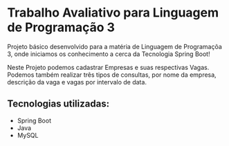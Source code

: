 # Trabalho Avaliativo para Linguagem de Programação 3

Projeto básico desenvolvido para a matéria de Linguagem de Programaçõa 3, onde iniciamos os conhecimento a cerca da Tecnologia Spring Boot!

Neste Projeto podemos cadastrar Empresas e suas respectivas Vagas. Podemos também realizar três tipos de consultas, por nome da empresa, descrição da vaga e vagas por intervalo de data.

## Tecnologias utilizadas:

* Spring Boot
* Java
* MySQL
